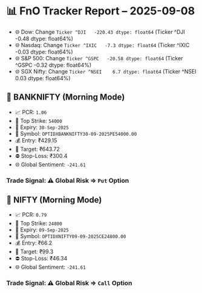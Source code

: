 # 📊 FnO Tracker Report – 2025-09-08
- 🌐 Dow: Change `Ticker
^DJI   -220.43
dtype: float64` (Ticker
^DJI   -0.48
dtype: float64%)
- 🌐 Nasdaq: Change `Ticker
^IXIC   -7.3
dtype: float64` (Ticker
^IXIC   -0.03
dtype: float64%)
- 🌐 S&P 500: Change `Ticker
^GSPC   -20.58
dtype: float64` (Ticker
^GSPC   -0.32
dtype: float64%)
- 🌐 SGX Nifty: Change `Ticker
^NSEI    6.7
dtype: float64` (Ticker
^NSEI    0.03
dtype: float64%)
## 📘 BANKNIFTY (Morning Mode)
- 📈 PCR: `1.06`
- 🔢 Top Strike: `54000`
- 📆 Expiry: `30-Sep-2025`
- 🎫 Symbol: `OPTIDXBANKNIFTY30-09-2025PE54000.00`
- 💰 Entry: ₹429.15
- 🎯 Target: ₹643.72
- ⛔ Stop-Loss: ₹300.4
- 🌐 Global Sentiment: `-241.61`
### Trade Signal: ⚠️ Global Risk ⇒ `Put` Option
## 📘 NIFTY (Morning Mode)
- 📈 PCR: `0.79`
- 🔢 Top Strike: `24800`
- 📆 Expiry: `09-Sep-2025`
- 🎫 Symbol: `OPTIDXNIFTY09-09-2025CE24800.00`
- 💰 Entry: ₹66.2
- 🎯 Target: ₹99.3
- ⛔ Stop-Loss: ₹46.34
- 🌐 Global Sentiment: `-241.61`
### Trade Signal: ⚠️ Global Risk ⇒ `Call` Option
